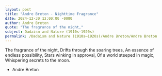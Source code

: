 ```yaml
---
layout: post
title: "Andre Breton - Nighttime Fragrance"
date: 2024-12-30 12:00:00 -0000
author: Andre Breton
quote: "The fragrance of the night,"
subject: Dadaism and Nature (1910s–1920s)
permalink: /Dadaism and Nature (1910s–1920s)/Andre Breton/Andre Breton - Nighttime Fragrance
---
```


The fragrance of the night,
Drifts through the soaring trees,
An essence of endless possibility,
Stars winking in approval,
Of a world steeped in magic,
Whispering secrets to the moon.

- Andre Breton
